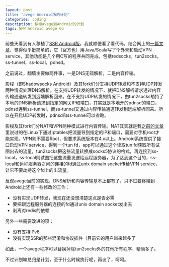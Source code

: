 ```yaml
---
layout: post
title: "avege Android版的计划"
categories: coding
description: 移植avege到Android的计划
tags: GFW Android avege Go
---
```

前些天看到有人移植了[SSR Android版](https://github.com/glzjin/shadowsocksr-android)，我就顺便看了看代码，结合网上的[一篇文章](http://ct2wj.com/2016/02/28/shadowsocks-android-source-code-analysis/)，觉得似乎挺简单的，它（官方也）用Java/Scala写了个外壳和启动VPN service，其他功能是几个用C写的程序共同完成，包括redsocks，tun2socks，ss-tunnel，ss-local，pdnsd。

之前说过，翻墙主要做两件事，一是DNS无错解析，二是内容传输。

影梭（即Shadowsocks Android）及其fork们分支持UDP转发和不支持UDP转发两种情况处理DNS解析。在支持UDP转发的情况下，就把DNS解析请求通过内容传输通道转发到远端解析回来。在不支持UDP转发的情况下，由tun2socks劫持了本地的DNS解析请求到指定的网关IP和端口，其实就是本地开的pdnsd的端口，pdnsd连到ss-tunnel，而ss-tunnel又通过内容传输通道转发到远端解析回来。所以在开启UDP转发时，pdnsd和ss-tunnel可以省略。

影梭及其fork们分NAT和VPN两种模式进行内容传输。NAT其实就是我[之前的文章](/2015/09/raspberry-pi-as-a-fucking-gfw-gateway/)里说过的在Linux下通过iptables把流量导到指定的IP和端口，需要对手机root才能实现。VPN则不需要Root，但要求系统版本在4.x以上。Android系统提供了接口启动VPN service，得到一个tun fd，app可以通过这个读取tun fd获取所有试图出去的流量，tun2socks把这些流量转换成socks5协议的格式，再连接到ss-local，ss-local则试图把这些流量发送给远程服务器，为了达到这个目的，ss-local和远程服务器之间的连接的fd通过unix domain socket传给VPN service，让它不要劫持这个fd上的出流量。

反观avege当前的实现，DNS解析和内容传输基本上都有了，只不过要移植到Android上还有一些修改的工作：

- 没有实现UDP转发，我现在还没想清楚这点是否必需
- 要把跟远程服务器的连接的fd通过unix domain socket发出去
- 剥离对redis的依赖

另外一些需要改进的项：

- 没有支持IPv6
- 没有实现SSR的那些混淆和协议插件（目前它的用户越来越多了

如此，一个avege程序可以替换掉除tun2socks外的其他所有程序，精简多了。

不过计划嘛总归是计划，至于什么时候执行呢，再议了，呵呵。
